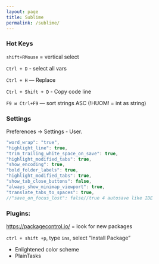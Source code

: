 ```yaml
---
layout: page
title: Sublime
permalink: /sublime/
---
```


### Hot Keys
`shift+RMouse` = vertical select

`Ctrl + D` - select all vars

`Ctrl + H` — Replace

`Ctrl + Shift + D` - Copy code line

`F9 и Ctrl+F9` — sort strings ASC (!HUOM! = int as string)

### Settings

Preferences -> Settings - User.

```javascript
"word_wrap": "true",
"highlight_line": true,
"trim_trailing_white_space_on_save": true,
"highlight_modified_tabs": true,
"show_encoding": true,
"bold_folder_labels": true,
"highlight_modified_tabs": true,
"show_tab_close_buttons": false,
"always_show_minimap_viewport": true,
"translate_tabs_to_spaces": true,
//"save_on_focus_lost": false//true 4 autosave like IDE
```

### Plugins:
https://packagecontrol.io/ = look for new packages

`ctrl + shift +p`, type `ins`, select “Install Package”
* Enlightened color scheme
* PlainTasks